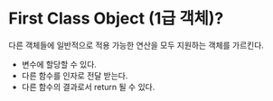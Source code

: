 # First Class Object (1급 객체)?
다른 객체들에 일반적으로 적용 가능한 연산을 모두 지원하는 객체를 가르킨다.

- 변수에 할당할 수 있다.
- 다른 함수를 인자로 전달 받는다.
- 다른 함수의 결과로서 return 될 수 있다.
